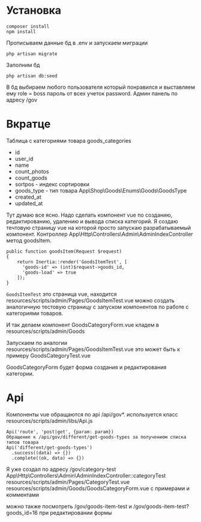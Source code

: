 # Установка
```
composer install
npm install
```
Прописываем данные бд в .env и запускаем миграции

```
php artisan migrate
```

Заполним бд
```
php artisan db:seed
```

В бд выбираем любого пользователя который понравился и выставляем ему role = boss пароль от всех учеток password. Админ панель по адресу /gov

# Вкратце
Таблица с категориями товара goods_categories 
- id
- user_id
- name
- count_photos
- count_goods
- sortpos - индекс сортировки
- goods_type - тип товара App\Shop\Goods\Enums\Goods\GoodsType
- created_at
- updated_at

Тут думаю все ясно. Надо сделать компонент vue по созданию, редактированию, удалению и вывода списка категорий. Я создаю течтовую страницу vue на которой просто запускаю разрабатываемый компонент. Контроллер App\Http\Controllers\Admin\AdminIndexController метод goodsItem.

```
public function goodsItem(Request $request)
{
    return Inertia::render('GoodsItemTest', [
      'goods-id' => (int)$request->goods_id,
      'goods-load' => true
    ]);
}
```
`GoodsItemTest` это страница vue, находится resources/scripts/admin/Pages/GoodsItemTest.vue можно создать аналогичную тестовую страницу с запуском компонентов по работе с категориями товаров.

И так делаем компонент GoodsCategoryForm.vue кладем в resources/scripts/admin/Goods

Запускаем по аналогии resources/scripts/admin/Pages/GoodsItemTest.vue это может быть к примеру GoodsCategoryTest.vue

GoodsCategoryForm будет форма создания и редактирования категории.

# Api
Компоненты vue обращаются по api /api/gov*. используется класс resources/scripts/admin/libs/Api.js

```
Api('route', 'post|get', {param: param})
Обращение к /api/gov/different/get-goods-types за получением списка типов товара
Api('different/get-goods-types')
  .success((data) => {})
  .complete((ok, data) => {})
```

Я уже создал по адресу /gov/category-test
App\Http\Controllers\Admin\AdminIndexController::categoryTest
resources/scripts/admin/Pages/CategoryTest.vue
resources/scripts/admin/Goods/GoodsCategoryForm.vue
 с примерами и комментами
 
 можно также посмотреть /gov/goods-item-test и /gov/goods-item-test?goods_id=16 при редактировании формы